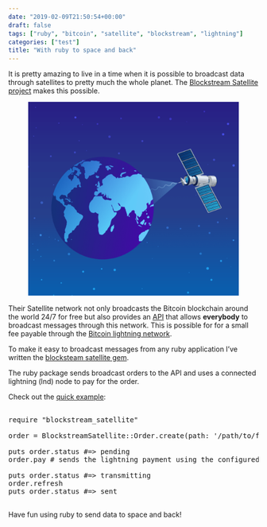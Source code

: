 ```yaml
---
date: "2019-02-09T21:50:54+00:00"
draft: false
tags: ["ruby", "bitcoin", "satellite", "blockstream", "lightning"]
categories: ["test"]
title: "With ruby to space and back"
---
```

<p>It is pretty amazing to live in a time when it is possible to broadcast data through satellites to pretty much the whole planet. The <a href="https://blockstream.com/satellite/">Blockstream Satellite project</a> makes this possible. </p><figure class="tmblr-full" data-orig-height="826" data-orig-width="900"><img src="/img/2019-02-09-with-ruby-to-space-and-back/86092fecb52afbbb4b60a0b4e117ddd4161937bfc2872fc79dc61291dcfc35d4.png" data-orig-height="826" data-orig-width="900" alt="image"></figure><p>Their Satellite network not only broadcasts the Bitcoin blockchain around the world 24/7 for free but also provides an <a href="https://blockstream.com/satellite-api/">API</a> that allows <b>everybody</b> to broadcast messages through this network. This is possible for for a small fee payable through the <a href="http://lightning.network/">Bitcoin lightning network</a>. <br></p><p>To make it easy to broadcast messages from any ruby application I’ve written the <a href="http://github.com/bumi/blockstream_satellite">blocksteam satellite gem</a>.</p><p>The ruby package sends broadcast orders to the API and uses a connected lightning (lnd) node to pay for the order. <br></p><p>Check out the <a href="https://github.com/bumi/blockstream_satellite#quick-example">quick example</a>: <br></p><p>

<pre>

require "blockstream_satellite"

order = BlockstreamSatellite::Order.create(path: '/path/to/file')

puts order.status #=> pending
order.pay # sends the lightning payment using the configured lnd client

puts order.status #=> transmitting
order.refresh
puts order.status #=> sent

</pre>
</p>

<p>Have fun using ruby to send data to space and back!</p>